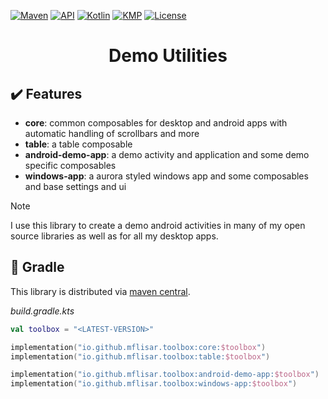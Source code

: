 [![Maven](https://img.shields.io/maven-central/v/io.github.mflisar.toolbox/core?style=for-the-badge&color=blue)](https://central.sonatype.com/namespace/io.github.mflisar.toolbox)
[![API](https://img.shields.io/badge/api-21%2B-brightgreen.svg?style=for-the-badge)](https://android-arsenal.com/api?level=21)
[![Kotlin](https://img.shields.io/github/languages/top/mflisar/toolbox.svg?style=for-the-badge&color=blueviolet)](https://kotlinlang.org/)
[![KMP](https://img.shields.io/badge/Kotlin_Multiplatform-blue?style=for-the-badge&label=Kotlin)](https://kotlinlang.org/docs/multiplatform.html)
[![License](https://img.shields.io/github/license/MFlisar/Toolbox?style=for-the-badge)](LICENSE)

<h1 align="center">Demo Utilities</h1>

## :heavy_check_mark: Features

* **core**: common composables for desktop and android apps with automatic handling of scrollbars and more
* **table**: a table composable
* **android-demo-app**: a demo activity and application and some demo specific composables
* **windows-app**: a aurora styled windows app and some composables and base settings and ui

> [!NOTE]  
> I use this library to create a demo android activities in many of my open source libraries as well as for all my desktop apps.

## :elephant: Gradle

This library is distributed via [maven central](https://central.sonatype.com/).

*build.gradle.kts*

```kts
val toolbox = "<LATEST-VERSION>"

implementation("io.github.mflisar.toolbox:core:$toolbox")
implementation("io.github.mflisar.toolbox:table:$toolbox")

implementation("io.github.mflisar.toolbox:android-demo-app:$toolbox")
implementation("io.github.mflisar.toolbox:windows-app:$toolbox")
```